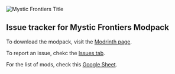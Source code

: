 ![Mystic Frontiers Title](https://github.com/user-attachments/assets/42bc92d1-8d13-43be-9d55-2fafafe32d9f)

## Issue tracker for Mystic Frontiers Modpack

To download the modpack, visit the [Modrinth page](https://modrinth.com/modpack/mystic-frontiers).

To report an issue, chekc the [Issues tab](https://github.com/joaovitorborges/Mystic-Frontiers-Modpack/issues).

For the list of mods, check this [Google Sheet](https://docs.google.com/spreadsheets/d/1SSq1ETZdG2Da8c3F199cAPzELVFzXcPvyIIWQNAN0wc/edit?usp=sharing).
